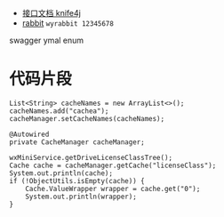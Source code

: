 - [接口文档 knife4j](https://github.com/xiaoymin/knife4j)
- [rabbit](http://localhost:15672/#/) `wyrabbit 12345678`

swagger ymal enum

# 代码片段

```
List<String> cacheNames = new ArrayList<>();
cacheNames.add("cachea");
cacheManager.setCacheNames(cacheNames);

@Autowired
private CacheManager cacheManager;

wxMiniService.getDriveLicenseClassTree();
Cache cache = cacheManager.getCache("licenseClass");
System.out.println(cache);
if (!ObjectUtils.isEmpty(cache)) {
    Cache.ValueWrapper wrapper = cache.get("0");
    System.out.println(wrapper);
}
```


